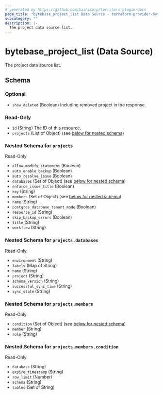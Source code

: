 ```yaml
---
# generated by https://github.com/hashicorp/terraform-plugin-docs
page_title: "bytebase_project_list Data Source - terraform-provider-bytebase"
subcategory: ""
description: |-
  The project data source list.
---
```


# bytebase_project_list (Data Source)

The project data source list.



<!-- schema generated by tfplugindocs -->
## Schema

### Optional

- `show_deleted` (Boolean) Including removed project in the response.

### Read-Only

- `id` (String) The ID of this resource.
- `projects` (List of Object) (see [below for nested schema](#nestedatt--projects))

<a id="nestedatt--projects"></a>
### Nested Schema for `projects`

Read-Only:

- `allow_modify_statement` (Boolean)
- `auto_enable_backup` (Boolean)
- `auto_resolve_issue` (Boolean)
- `databases` (Set of Object) (see [below for nested schema](#nestedobjatt--projects--databases))
- `enforce_issue_title` (Boolean)
- `key` (String)
- `members` (Set of Object) (see [below for nested schema](#nestedobjatt--projects--members))
- `name` (String)
- `postgres_database_tenant_mode` (Boolean)
- `resource_id` (String)
- `skip_backup_errors` (Boolean)
- `title` (String)
- `workflow` (String)

<a id="nestedobjatt--projects--databases"></a>
### Nested Schema for `projects.databases`

Read-Only:

- `environment` (String)
- `labels` (Map of String)
- `name` (String)
- `project` (String)
- `schema_version` (String)
- `successful_sync_time` (String)
- `sync_state` (String)


<a id="nestedobjatt--projects--members"></a>
### Nested Schema for `projects.members`

Read-Only:

- `condition` (Set of Object) (see [below for nested schema](#nestedobjatt--projects--members--condition))
- `member` (String)
- `role` (String)

<a id="nestedobjatt--projects--members--condition"></a>
### Nested Schema for `projects.members.condition`

Read-Only:

- `database` (String)
- `expire_timestamp` (String)
- `row_limit` (Number)
- `schema` (String)
- `tables` (Set of String)


